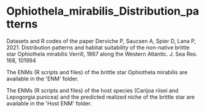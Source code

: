 # Ophiothela_mirabilis_Distribution_patterns
Datasets and R codes of the paper Derviche P, Saucsen A, Spier D, Lana P, 2021. Distribution patterns and habitat suitability of the non-native brittle star Ophiothela mirabilis Verrill, 1867 along the Western Atlantic. J. Sea Res. 168, 101994

The ENMs (R scripts and files) of the brittle star Ophiothela mirabilis are available in the 'ENM' folder. 

The ENMs (R scripts and files) of the host species (Carijoa riisei and Lepogorgia punicea) and the predicted realized niche of the brittle star are available in the 'Host ENM' folder.
